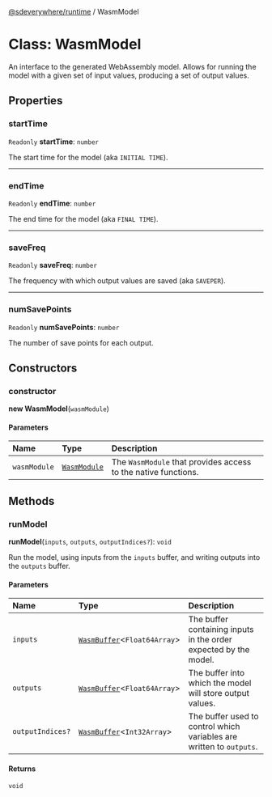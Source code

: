 [@sdeverywhere/runtime](../index.md) / WasmModel

# Class: WasmModel

An interface to the generated WebAssembly model.  Allows for running the model with
a given set of input values, producing a set of output values.

## Properties

### startTime

 `Readonly` **startTime**: `number`

The start time for the model (aka `INITIAL TIME`).

___

### endTime

 `Readonly` **endTime**: `number`

The end time for the model (aka `FINAL TIME`).

___

### saveFreq

 `Readonly` **saveFreq**: `number`

The frequency with which output values are saved (aka `SAVEPER`).

___

### numSavePoints

 `Readonly` **numSavePoints**: `number`

The number of save points for each output.

## Constructors

### constructor

**new WasmModel**(`wasmModule`)

#### Parameters

| Name | Type | Description |
| :------ | :------ | :------ |
| `wasmModule` | [`WasmModule`](../interfaces/WasmModule.md) | The `WasmModule` that provides access to the native functions. |

## Methods

### runModel

**runModel**(`inputs`, `outputs`, `outputIndices?`): `void`

Run the model, using inputs from the `inputs` buffer, and writing outputs into
the `outputs` buffer.

#### Parameters

| Name | Type | Description |
| :------ | :------ | :------ |
| `inputs` | [`WasmBuffer`](WasmBuffer.md)<`Float64Array`\> | The buffer containing inputs in the order expected by the model. |
| `outputs` | [`WasmBuffer`](WasmBuffer.md)<`Float64Array`\> | The buffer into which the model will store output values. |
| `outputIndices?` | [`WasmBuffer`](WasmBuffer.md)<`Int32Array`\> | The buffer used to control which variables are written to `outputs`. |

#### Returns

`void`
